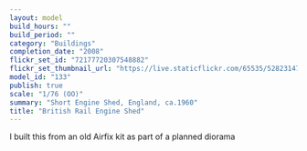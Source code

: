 ```yaml
---
layout: model
build_hours: ""
build_period: ""
category: "Buildings"
completion_date: "2008"
flickr_set_id: "72177720307548882"
flickr_set_thumbnail_url: "https://live.staticflickr.com/65535/52823147433_3b88cf1662_m.jpg"
model_id: "133"
publish: true
scale: "1/76 (OO)"
summary: "Short Engine Shed, England, ca.1960"
title: "British Rail Engine Shed"
---
```


I built this from an old Airfix kit as part of a planned diorama
